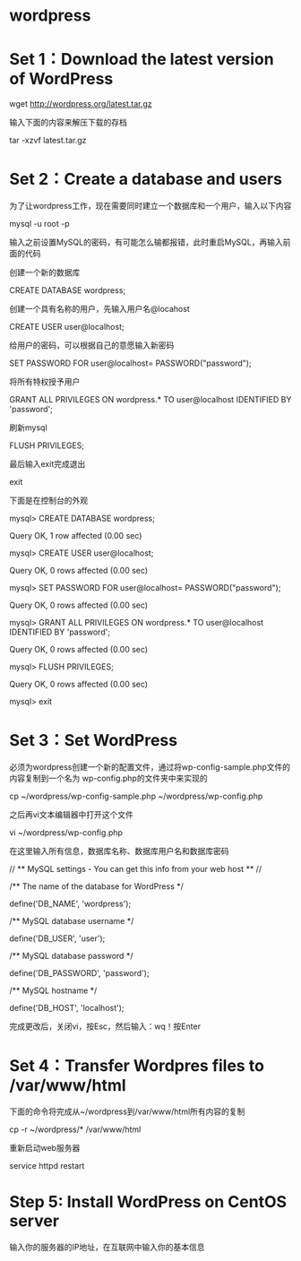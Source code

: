 # wordpress

# Set 1：Download the latest version of WordPress

wget http://wordpress.org/latest.tar.gz

输入下面的内容来解压下载的存档

tar -xzvf latest.tar.gz

# Set 2：Create a database and users

为了让wordpress工作，现在需要同时建立一个数据库和一个用户，输入以下内容

mysql -u root -p

输入之前设置MySQL的密码，有可能怎么输都报错，此时重启MySQL，再输入前面的代码

创建一个新的数据库

CREATE DATABASE wordpress;

创建一个具有名称的用户，先输入用户名@locahost

 CREATE USER user@localhost;
 
 给用户的密码，可以根据自己的意愿输入新密码
 
 SET PASSWORD FOR user@localhost= PASSWORD("password");
 
 将所有特权授予用户
 
 GRANT ALL PRIVILEGES ON wordpress.* TO user@localhost IDENTIFIED BY 'password';
 
 刷新mysql
 
 FLUSH PRIVILEGES;
 
 最后输入exit完成退出
 
 exit
 
 下面是在控制台的外观
 
mysql> CREATE DATABASE wordpress;

Query OK, 1 row affected (0.00 sec)

mysql> CREATE USER user@localhost;

Query OK, 0 rows affected (0.00 sec)

mysql> SET PASSWORD FOR user@localhost= PASSWORD("password");

Query OK, 0 rows affected (0.00 sec)

mysql> GRANT ALL PRIVILEGES ON wordpress.* TO user@localhost IDENTIFIED BY 'password';

Query OK, 0 rows affected (0.00 sec)

mysql> FLUSH PRIVILEGES;

Query OK, 0 rows affected (0.00 sec)

mysql> exit

# Set 3：Set WordPress

必须为wordpress创建一个新的配置文件，通过将wp-config-sample.php文件的内容复制到一个名为 wp-config.php的文件夹中来实现的

cp ~/wordpress/wp-config-sample.php ~/wordpress/wp-config.php

之后再vi文本编辑器中打开这个文件

vi ~/wordpress/wp-config.php

在这里输入所有信息，数据库名称、数据库用户名和数据库密码

// ** MySQL settings - You can get this info from your web host ** //

/** The name of the database for WordPress */

define('DB_NAME', 'wordpress');

/** MySQL database username */

define('DB_USER', 'user');

/** MySQL database password */

define('DB_PASSWORD', 'password');

/** MySQL hostname */

define('DB_HOST', 'localhost');

完成更改后，关闭vi，按Esc，然后输入：wq！按Enter

# Set 4：Transfer Wordpres files to /var/www/html

下面的命令将完成从~/wordpress到/var/www/html所有内容的复制

cp -r ~/wordpress/* /var/www/html

重新启动web服务器

service httpd restart

# Step 5: Install WordPress on CentOS server

输入你的服务器的IP地址，在互联网中输入你的基本信息
